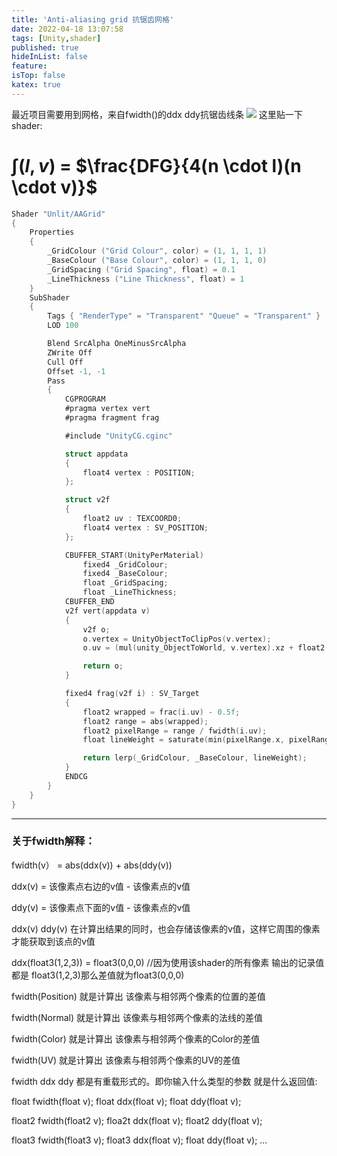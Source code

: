 ```yaml
---
title: 'Anti-aliasing grid 抗锯齿网格'
date: 2022-04-18 13:07:58
tags: [Unity,shader]
published: true
hideInList: false
feature: 
isTop: false
katex: true
---
```


最近项目需要用到网格，来自fwidth()的ddx ddy抗锯齿线条
![](https://wbn1883.github.io//post-images/1650258960665.png)
这里贴一下shader:

# $\int(l,v)$ = $\frac{DFG}{4(n \cdot l)(n \cdot v)}$

```swift
Shader "Unlit/AAGrid"
{
    Properties
    {
        _GridColour ("Grid Colour", color) = (1, 1, 1, 1)
        _BaseColour ("Base Colour", color) = (1, 1, 1, 0)
        _GridSpacing ("Grid Spacing", float) = 0.1
        _LineThickness ("Line Thickness", float) = 1
    }
    SubShader
    {
        Tags { "RenderType" = "Transparent" "Queue" = "Transparent" }
        LOD 100

        Blend SrcAlpha OneMinusSrcAlpha
        ZWrite Off
        Cull Off
        Offset -1, -1
        Pass
        {
            CGPROGRAM
            #pragma vertex vert
            #pragma fragment frag

            #include "UnityCG.cginc"

            struct appdata
            {
                float4 vertex : POSITION;
            };

            struct v2f
            {
                float2 uv : TEXCOORD0;
                float4 vertex : SV_POSITION;
            };

            CBUFFER_START(UnityPerMaterial)
                fixed4 _GridColour;
                fixed4 _BaseColour;
                float _GridSpacing;
                float _LineThickness;
            CBUFFER_END
            v2f vert(appdata v)
            {
                v2f o;
                o.vertex = UnityObjectToClipPos(v.vertex);
                o.uv = (mul(unity_ObjectToWorld, v.vertex).xz + float2(_GridSpacing * 0.5, _GridSpacing * 0.5)) / _GridSpacing;

                return o;
            }

            fixed4 frag(v2f i) : SV_Target
            {
                float2 wrapped = frac(i.uv) - 0.5f;
                float2 range = abs(wrapped);
                float2 pixelRange = range / fwidth(i.uv);
                float lineWeight = saturate(min(pixelRange.x, pixelRange.y) - _LineThickness);

                return lerp(_GridColour, _BaseColour, lineWeight);
            }
            ENDCG
        }
    }
}
```
***

### **关于fwidth解释：**
fwidth(v） = abs(ddx(v)) + abs(ddy(v))

ddx(v) = 该像素点右边的v值 - 该像素点的v值

ddy(v) = 该像素点下面的v值 - 该像素点的v值

ddx(v) ddy(v) 在计算出结果的同时，也会存储该像素的v值，这样它周围的像素才能获取到该点的v值

ddx(float3(1,2,3)) = float3(0,0,0) //因为使用该shader的所有像素 输出的记录值都是 float3(1,2,3)那么差值就为float3(0,0,0)

fwidth(Position) 就是计算出 该像素与相邻两个像素的位置的差值

fwidth(Normal) 就是计算出 该像素与相邻两个像素的法线的差值

fwidth(Color) 就是计算出 该像素与相邻两个像素的Color的差值

fwidth(UV) 就是计算出 该像素与相邻两个像素的UV的差值

fwidth ddx ddy 都是有重载形式的。即你输入什么类型的参数 就是什么返回值:

float fwidth(float v); float ddx(float v); float ddy(float v);

float2 fwidth(float2 v); floa2t ddx(float v); float2 ddy(float v);

float3 fwidth(float3 v); float3 ddx(float v); float ddy(float v);
...


